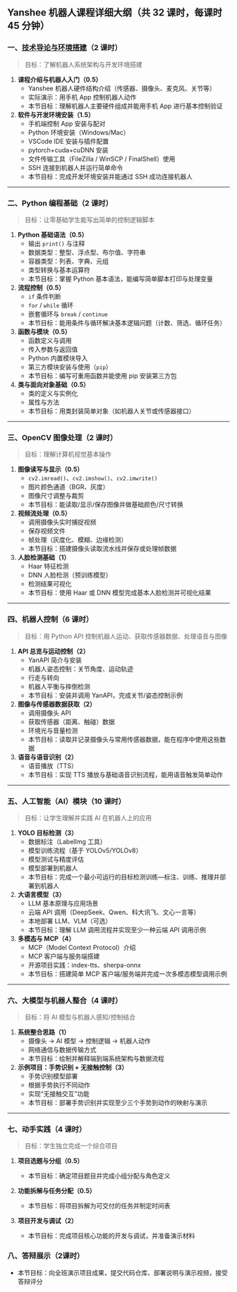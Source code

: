 ## **Yanshee 机器人课程详细大纲（共 32 课时，每课时 45 分钟）**


### **一、[技术导论与环境搭建](./lesson/01_dev_env.md)（2 课时）**
> 目标：了解机器人系统架构与开发环境搭建

1. **课程介绍与机器人入门（0.5）**
   - Yanshee 机器人硬件结构介绍（传感器、摄像头、麦克风、关节等）
   - 实际演示：用手机 App 控制机器人动作
   - 本节目标：理解机器人主要硬件组成并能用手机 App 进行基本控制验证
2. **软件与开发环境安装（1.5）**
   - 手机端控制 App 安装与配对 
   - Python 环境安装（Windows/Mac）
   - VSCode IDE 安装与插件配置
   - pytorch+cuda+cuDNN 安装
   - 文件传输工具（FileZilla / WinSCP / FinalShell）使用
   - SSH 连接到机器人并运行简单命令
   - 本节目标：完成开发环境安装并能通过 SSH 成功连接机器人

------

### **二、Python 编程基础（2 课时）**

> 目标：让零基础学生能写出简单的控制逻辑脚本

1. **Python 基础语法（0.5）**
   - 输出 `print()` 与注释
   - 数据类型：整型、浮点型、布尔值、字符串
   - 容器类型：列表、字典、元组
   - 类型转换与基本运算符
   - 本节目标：掌握 Python 基本语法，能编写简单脚本打印与处理变量
2. **流程控制（0.5）**
   - `if` 条件判断
   - `for` / `while` 循环
   - 嵌套循环与 `break` / `continue`
   - 本节目标：能用条件与循环解决基本逻辑问题（计数、筛选、循环任务）
3. **函数与模块（0.5）**
   - 函数定义与调用
   - 传入参数与返回值
   - Python 内置模块导入
   - 第三方模块安装与使用（`pip`）
   - 本节目标：编写可重用函数并能使用 pip 安装第三方包
4. **类与面向对象基础（0.5）**
   - 类的定义与实例化
   - 属性与方法
   - 本节目标：用类封装简单对象（如机器人关节或传感器接口）

------

### **三、OpenCV 图像处理（2 课时）**

> 目标：理解计算机视觉基本操作

1. **图像读写与显示（0.5）**
   - `cv2.imread()`、`cv2.imshow()`、`cv2.imwrite()`
   - 图片颜色通道（BGR、灰度）
   - 图像尺寸调整与裁剪
   - 本节目标：能读取/显示/保存图像并做基础颜色/尺寸转换
2. **视频流处理（0.5）**
   - 调用摄像头实时捕捉视频
   - 保存视频文件
   - 帧处理（灰度化、模糊、边缘检测）
   - 本节目标：搭建摄像头读取流水线并保存或处理帧数据
3. **人脸检测基础（1）**
   - Haar 特征检测
   - DNN 人脸检测（预训练模型）
   - 检测结果可视化
   - 本节目标：使用 Haar 或 DNN 模型完成基本人脸检测并可视化结果

------

### **四、机器人控制（6 课时）**

> 目标：用 Python API 控制机器人运动、获取传感器数据、处理语音与图像

1. **API 总览与运动控制（2）**
   - YanAPI 简介与安装
   - 机器人姿态控制：关节角度、运动轨迹
   - 行走与转向
   - 机器人平衡与摔倒检测
   - 本节目标：安装并调用 YanAPI，完成关节/姿态控制示例
2. **图像与传感器数据获取（2）**
   - 调用摄像头 API
   - 获取传感器（距离、触碰）数据
   - 环境光与音量检测
   - 本节目标：读取并记录摄像头与常用传感器数据，能在程序中使用这些数据
3. **语音与语音识别（2）**
   - 语音播放（TTS）
   - 本节目标：实现 TTS 播放与基础语音识别流程，能用语音触发简单动作

------

### **五、人工智能（AI）模块（10 课时）**

> 目标：让学生理解并实践 AI 在机器人上的应用

1. **YOLO 目标检测（3）**
   - 数据标注（LabelImg 工具）
   - 模型训练流程（基于 YOLOv5/YOLOv8）
   - 模型测试与精度评估
   - 模型部署到机器人
   - 本节目标：完成一个最小可运行的目标检测训练—标注、训练、推理并部署到机器人
2. **大语言模型（3）**
   - LLM 基本原理与应用场景
   - 云端 API 调用（DeepSeek、Qwen、科大讯飞、文心一言等）
   - 本地部署 LLM、VLM（可选）
   - 本节目标：理解 LLM 调用流程并实现至少一种云端 API 调用示例
3. **多模态与 MCP（4）**
   - MCP（Model Context Protocol）介绍
   - MCP 客户端与服务端搭建
   - 开源项目实践：index-tts、sherpa-onnx
   - 本节目标：搭建简单 MCP 客户端/服务端并完成一次多模态模型调用示例

------

### **六、大模型与机器人整合（4 课时）**

> 目标：将 AI 模型与机器人感知/控制结合

1. **系统整合思路（1）**
   - 摄像头 → AI 模型 → 控制逻辑 → 机器人动作
   - 网络通信与数据传输方式
   - 本节目标：绘制并解释端到端系统架构与数据流程
2. **示例项目：手势识别 + 无接触控制（3）**
   - 手势识别模型部署
   - 根据手势执行不同动作
   - 实现“无接触交互”功能
   - 本节目标：部署手势识别并实现至少三个手势到动作的映射与演示

------

### **七、动手实践（4 课时）**

> 目标：学生独立完成一个综合项目

1. **项目选题与分组（0.5）**
    - 本节目标：确定项目题目并完成小组分配与角色定义

2. **功能拆解与任务分配（0.5）**
    - 本节目标：将项目拆解为可交付的任务并制定时间表

3. **项目开发与调试（2）**

    - 本节目标：完成项目核心功能的开发与调试，并准备演示材料
   



### 八、答辩展示（2课时）
 - 本节目标：向全班演示项目成果，提交代码仓库、部署说明与演示视频，接受答辩评分

